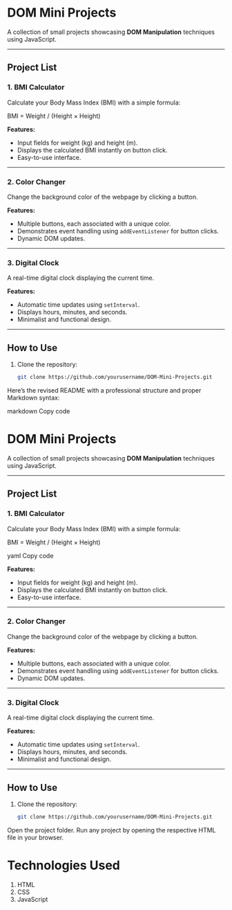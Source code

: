 # DOM Mini Projects

A collection of small projects showcasing **DOM Manipulation** techniques using JavaScript.

---

## Project List

### 1. **BMI Calculator**
Calculate your Body Mass Index (BMI) with a simple formula:

BMI = Weight / (Height × Height)

**Features:**
- Input fields for weight (kg) and height (m).
- Displays the calculated BMI instantly on button click.
- Easy-to-use interface.

---

### 2. **Color Changer**
Change the background color of the webpage by clicking a button.

**Features:**
- Multiple buttons, each associated with a unique color.
- Demonstrates event handling using `addEventListener` for button clicks.
- Dynamic DOM updates.

---

### 3. **Digital Clock**
A real-time digital clock displaying the current time.

**Features:**
- Automatic time updates using `setInterval`.
- Displays hours, minutes, and seconds.
- Minimalist and functional design.

---

## How to Use

1. Clone the repository:
   ```bash
   git clone https://github.com/yourusername/DOM-Mini-Projects.git

Here’s the revised README with a professional structure and proper Markdown syntax:

markdown
Copy code
# DOM Mini Projects

A collection of small projects showcasing **DOM Manipulation** techniques using JavaScript.

---

## Project List

### 1. **BMI Calculator**
Calculate your Body Mass Index (BMI) with a simple formula:

BMI = Weight / (Height × Height)

yaml
Copy code

**Features:**
- Input fields for weight (kg) and height (m).
- Displays the calculated BMI instantly on button click.
- Easy-to-use interface.

---

### 2. **Color Changer**
Change the background color of the webpage by clicking a button.

**Features:**
- Multiple buttons, each associated with a unique color.
- Demonstrates event handling using `addEventListener` for button clicks.
- Dynamic DOM updates.

---

### 3. **Digital Clock**
A real-time digital clock displaying the current time.

**Features:**
- Automatic time updates using `setInterval`.
- Displays hours, minutes, and seconds.
- Minimalist and functional design.

---

## How to Use

1. Clone the repository:
   ```bash
   git clone https://github.com/yourusername/DOM-Mini-Projects.git
   
Open the project folder.
Run any project by opening the respective HTML file in your browser.

# Technologies Used
1) HTML
2) CSS
3) JavaScript 

